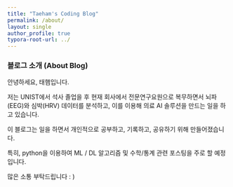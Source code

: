 ```yaml
---
title: "Taeham's Coding Blog"
permalink: /about/
layout: single
author_profile: true
typora-root-url: ../
---
```






### **블로그 소개 (About Blog)**  



안녕하세요, 태햄입니다.    

저는 UNIST에서 석사 졸업을 후 현재 회사에서 전문연구요원으로 복무하면서 뇌파(EEG)와 심박(HRV) 데이터를 분석하고, 이를 이용해 의료 AI 솔루션을 만드는 일을 하고 있습니다.  

이 블로그는 일을 하면서 개인적으로 공부하고, 기록하고, 공유하기 위해 만들어졌습니다.  

특히, python을 이용하여 ML / DL 알고리즘 및 수학/통계 관련 포스팅을 주로 할 예정입니다.  

많은 소통 부탁드립니다 : )